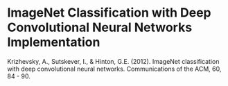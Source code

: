 # ImageNet Classification with Deep Convolutional Neural Networks Implementation

Krizhevsky, A., Sutskever, I., & Hinton, G.E. (2012). ImageNet classification with deep convolutional neural networks. Communications of the ACM, 60, 84 - 90.
